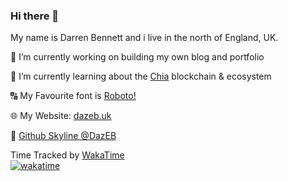 ### Hi there 👋

My name is Darren Bennett and i live in the north of England, UK.

🔭 I’m currently working on building my own blog and portfolio

🌱 I’m currently learning about the [Chia](https://www.chia.net/) blockchain & ecosystem

🔠 My Favourite font is [Roboto!](https://fonts.google.com/specimen/Roboto)

🌐 My Website: [dazeb.uk](https://dazeb.uk) 

🔭 [Github Skyline @DazEB](https://skyline.github.com/dazeb/2021)

<!--
**DazEB2/dazeb2** is a ✨ _special_ ✨ repository because its `README.md` (this file) appears on your GitHub profile.

Here are some ideas to get you started:

- 🔭 I’m currently working on ...
- 🌱 I’m currently learning ...
- 👯 I’m looking to collaborate on ...
- 🤔 I’m looking for help with ...
- 💬 Ask me about ...
- 📫 How to reach me: ...
- 😄 Pronouns: ...
- ⚡ Fun fact: ...
-->

Time Tracked by [WakaTime](https://wakatime.com)<br />
[![wakatime](https://wakatime.com/badge/user/d4c53113-78cf-4ffe-86a4-4c446018035f.svg)](https://wakatime.com/@d4c53113-78cf-4ffe-86a4-4c446018035f)
